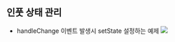 ## 인풋 상태 관리

- handleChange 이벤트 발생시 setState 설정하는 예제
![](https://user-images.githubusercontent.com/18229419/62003531-636cfe00-b153-11e9-8c6b-692847984be6.png)
